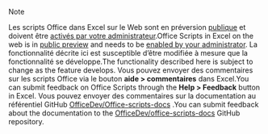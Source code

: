 > [!NOTE]
> <span data-ttu-id="be49e-101">Les scripts Office dans Excel sur le Web sont en préversion [publique](https://techcommunity.microsoft.com/t5/excel-blog/announcing-office-scripts-preview/ba-p/1093559) et doivent être [activés par votre administrateur](https://support.office.com/article/office-scripts-settings-in-m365-19d3c51a-6ca2-40ab-978d-60fa49554dcf).</span><span class="sxs-lookup"><span data-stu-id="be49e-101">Office Scripts in Excel on the web is in [public preview](https://techcommunity.microsoft.com/t5/excel-blog/announcing-office-scripts-preview/ba-p/1093559) and needs to be [enabled by your administrator](https://support.office.com/article/office-scripts-settings-in-m365-19d3c51a-6ca2-40ab-978d-60fa49554dcf).</span></span> <span data-ttu-id="be49e-102">La fonctionnalité décrite ici est susceptible d’être modifiée à mesure que la fonctionnalité se développe.</span><span class="sxs-lookup"><span data-stu-id="be49e-102">The functionality described here is subject to change as the feature develops.</span></span> <span data-ttu-id="be49e-103">Vous pouvez envoyer des commentaires sur les scripts Office via le bouton **aide > commentaires** dans Excel.</span><span class="sxs-lookup"><span data-stu-id="be49e-103">You can submit feedback on Office Scripts through the **Help > Feedback** button in Excel.</span></span> <span data-ttu-id="be49e-104">Vous pouvez envoyer des commentaires sur la documentation au référentiel GitHub [OfficeDev/Office-scripts-docs](https://github.com/OfficeDev/office-scripts-docs/issues) .</span><span class="sxs-lookup"><span data-stu-id="be49e-104">You can submit feedback about the documentation to the [OfficeDev/office-scripts-docs](https://github.com/OfficeDev/office-scripts-docs/issues) GitHub repository.</span></span>
